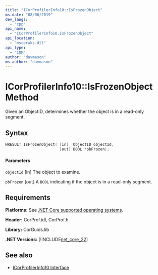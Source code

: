 ```yaml
---
title: "ICorProfilerInfo10::IsFrozenObject"
ms.date: "08/06/2019"
dev_langs: 
  - "cpp"
api_name: 
  - "ICorProfilerInfo10.IsFrozenObject"
api_location: 
  - "mscorwks.dll"
api_type: 
  - "COM"
author: "davmason"
ms.author: "davmason"
---
```

# ICorProfilerInfo10::IsFrozenObject Method
  
 Given an ObjectID, determines whether the object is in a read-only segment.   
  
## Syntax  
  
```cpp
HRESULT IsFrozenObject( [in]  ObjectID objectId,
                        [out] BOOL *pbFrozen);
```  
  
#### Parameters  
 
 `objectId`
 [in] The object to examine.

 `pbFrozen`
 [out] A `BOOL` indicating if the object is in a read-only segment.

## Requirements  
 **Platforms:** See [.NET Core supported operating systems](../../core/windows-prerequisites.md.md#net-core-supported-operating-systems).  
  
 **Header:** CorProf.idl, CorProf.h  
  
 **Library:** CorGuids.lib  
  
 **.NET Versions:** [!INCLUDE[net_core_22](../../../../includes/net-core-30-md.md)] 
  
## See also
- [ICorProfilerInfo10 Interface](../../../../docs/framework/unmanaged-api/profiling/icorprofilerinfo10-interface.md)

